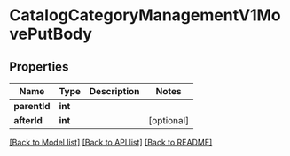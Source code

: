 # CatalogCategoryManagementV1MovePutBody

## Properties
Name | Type | Description | Notes
------------ | ------------- | ------------- | -------------
**parentId** | **int** |  | 
**afterId** | **int** |  | [optional] 

[[Back to Model list]](../README.md#documentation-for-models) [[Back to API list]](../README.md#documentation-for-api-endpoints) [[Back to README]](../README.md)


